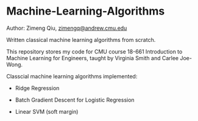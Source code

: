 # Machine-Learning-Algorithms

Author: Zimeng Qiu, zimengq@andrew.cmu.edu

Written classical machine learning algorithms from scratch.

This repository stores my code for CMU course 18-661 Introduction to Machine Learning for Engineers, taught by Virginia Smith and Carlee Joe-Wong.

Classcial machine learning algorithms implemented:

- Ridge Regression

- Batch Gradient Descent for Logistic Regression

- Linear SVM (soft margin)
